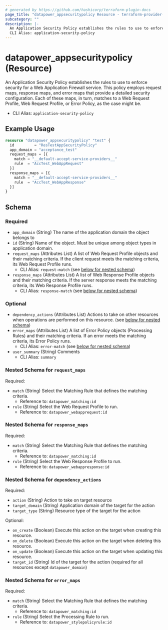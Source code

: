 ```yaml
---
# generated by https://github.com/hashicorp/terraform-plugin-docs
page_title: "datapower_appsecuritypolicy Resource - terraform-provider-datapower"
subcategory: ""
description: |-
  An Application Security Policy establishes the rules to use to enforce security for a Web Application Firewall service. This policy employs request maps, response maps, and error maps that provide a detailed security configuration. Each of these maps, in turn, matches to a Web Request Profile, Web Request Profile, or Error Policy, as the case might be.
  CLI Alias: application-security-policy
---
```


# datapower_appsecuritypolicy (Resource)

An Application Security Policy establishes the rules to use to enforce security for a Web Application Firewall service. This policy employs request maps, response maps, and error maps that provide a detailed security configuration. Each of these maps, in turn, matches to a Web Request Profile, Web Request Profile, or Error Policy, as the case might be.
  - CLI Alias: `application-security-policy`

## Example Usage

```terraform
resource "datapower_appsecuritypolicy" "test" {
  id         = "ResTestAppSecurityPolicy"
  app_domain = "acceptance_test"
  request_maps = [{
    match = "__default-accept-service-providers__"
    rule  = "AccTest_WebAppRequest"
  }]
  response_maps = [{
    match = "__default-accept-service-providers__"
    rule  = "AccTest_WebAppResponse"
  }]
}
```

<!-- schema generated by tfplugindocs -->
## Schema

### Required

- `app_domain` (String) The name of the application domain the object belongs to
- `id` (String) Name of the object. Must be unique among object types in application domain.
- `request_maps` (Attributes List) A list of Web Request Profile objects and their matching criteria. If the client request meets the matching criteria, its Web Request Profile runs.
  - CLI Alias: `request-match` (see [below for nested schema](#nestedatt--request_maps))
- `response_maps` (Attributes List) A list of Web Response Profile objects and their matching criteria. If the server response meets the matching criteria, its Web Response Profile runs.
  - CLI Alias: `response-match` (see [below for nested schema](#nestedatt--response_maps))

### Optional

- `dependency_actions` (Attributes List) Actions to take on other resources when operations are performed on this resource. (see [below for nested schema](#nestedatt--dependency_actions))
- `error_maps` (Attributes List) A list of Error Policy objects (Processing Rules) and their matching criteria. If an error meets the matching criteria, its Error Policy runs.
  - CLI Alias: `error-match` (see [below for nested schema](#nestedatt--error_maps))
- `user_summary` (String) Comments
  - CLI Alias: `summary`

<a id="nestedatt--request_maps"></a>
### Nested Schema for `request_maps`

Required:

- `match` (String) Select the Matching Rule that defines the matching criteria.
  - Reference to: `datapower_matching:id`
- `rule` (String) Select the Web Request Profile to run.
  - Reference to: `datapower_webapprequest:id`


<a id="nestedatt--response_maps"></a>
### Nested Schema for `response_maps`

Required:

- `match` (String) Select the Matching Rule that defines the matching criteria.
  - Reference to: `datapower_matching:id`
- `rule` (String) Select the Web Response Profile to run.
  - Reference to: `datapower_webappresponse:id`


<a id="nestedatt--dependency_actions"></a>
### Nested Schema for `dependency_actions`

Required:

- `action` (String) Action to take on target resource
- `target_domain` (String) Application domain of the target for the action
- `target_type` (String) Resource type of the target for the action

Optional:

- `on_create` (Boolean) Execute this action on the target when creating this resource.
- `on_delete` (Boolean) Execute this action on the target when deleting this resource.
- `on_update` (Boolean) Execute this action on the target when updating this resource.
- `target_id` (String) Id of the target for the action (required for all resources except `datapower_domain`)


<a id="nestedatt--error_maps"></a>
### Nested Schema for `error_maps`

Required:

- `match` (String) Select the Matching Rule that defines the matching criteria.
  - Reference to: `datapower_matching:id`
- `rule` (String) Select the Processing Rule to run.
  - Reference to: `datapower_stylepolicyrule:id`
